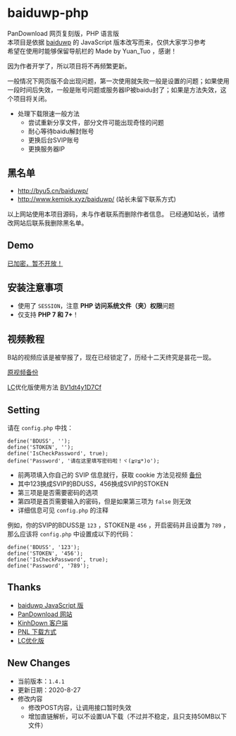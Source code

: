 # baiduwp-php
PanDownload 网页复刻版，PHP 语言版<br/>
本项目是依据 [baiduwp](https://github.com/TkzcM/baiduwp "baiduwp") 的 JavaScript 版本改写而来，仅供大家学习参考<br/>
希望在使用时能够保留导航栏的 Made by Yuan_Tuo ，感谢！

因为作者开学了，所以项目将不再频繁更新。

一般情况下网页版不会出现问题，第一次使用就失败一般是设置的问题；如果使用一段时间后失效，一般是账号问题或服务器IP被baidu封了；如果是方法失效，这个项目将关闭。

- 处理下载限速一般方法
  - 尝试重新分享文件，部分文件可能出现奇怪的问题
  - 耐心等待baidu解封账号
  - 更换后台SVIP账号
  - 更换服务器IP


## 黑名单
- http://byu5.cn/baiduwp/
- http://www.kemiok.xyz/baiduwp/ (站长未留下联系方式)

以上网站使用本项目源码，未与作者联系而删除作者信息。
已经通知站长，请修改网站后联系我删除黑名单。

## Demo
[已加密，暂不开放！](https://imwcr.cn/api/bdwp/)

## 安装注意事项
- 使用了 `SESSION`，注意 **PHP 访问系统文件（夹）权限**问题
- 仅支持 **PHP 7 和 7+**！

## 视频教程
B站的视频应该是被举报了，现在已经锁定了，历经十二天终究是昙花一现。

[原视频备份](https://v.youku.com/v_show/id_XNDc5MDExMzAyMA====.html)

[LC](https://github.com/lc6464 "LC")优化版使用方法 [BV1dt4y1D7Cf](https://b23.tv/pfUrnp)


## Setting
请在 `config.php` 中找：
```
define('BDUSS', '');
define('STOKEN', '');
define('IsCheckPassword', true);
define('Password', '请在这里填写密码啦！ヾ(≧▽≦*)o');
```
- 前两项填入你自己的 SVIP 信息就行，获取 cookie 方法见视频 [备份](https://v.youku.com/v_show/id_XNDc5MDExMzAyMA====.html)
- 其中123换成SVIP的BDUSS，456换成SVIP的STOKEN
- 第三项是是否需要密码的选项
- 第四项是首页需要输入的密码，但是如果第三项为 `false` 则无效
- 详细信息可见 `config.php` 的注释

例如，你的SVIP的BDUSS是 `123` ，STOKEN是 `456` ，开启密码并且设置为 `789` ，那么应该将 `config.php` 中设置成以下的代码：

```
define('BDUSS', '123');
define('STOKEN', '456');
define('IsCheckPassword', true);
define('Password', '789');
```

## Thanks
- [baiduwp JavaScript 版](https://github.com/TkzcM/baiduwp "GitHub 项目")
- [PanDownload 网站](https://pandownload.com/ "PanDownload 网站")
- [KinhDown 客户端](https://t.me/kinhdown/ "KinhDown 客户端")
- [PNL 下载方式](https://www.lanzous.com/u/pnl "PNL 下载方式")
- [LC优化版](https://github.com/lc6464 "LC")

## New Changes
- 当前版本：`1.4.1`
- 更新日期：2020-8-27
- 修改内容
  - 修改POST内容，让调用接口暂时失效
  - 增加直链解析，可以不设置UA下载（不过并不稳定，且只支持50MB以下文件）
